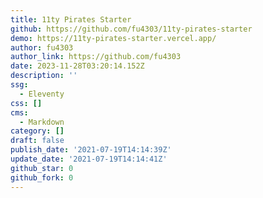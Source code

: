 ```yaml
---
title: 11ty Pirates Starter
github: https://github.com/fu4303/11ty-pirates-starter
demo: https://11ty-pirates-starter.vercel.app/
author: fu4303
author_link: https://github.com/fu4303
date: 2023-11-28T03:20:14.152Z
description: ''
ssg:
  - Eleventy
css: []
cms:
  - Markdown
category: []
draft: false
publish_date: '2021-07-19T14:14:39Z'
update_date: '2021-07-19T14:14:41Z'
github_star: 0
github_fork: 0
---
```

